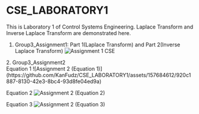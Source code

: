 # CSE_LABORATORY1
This is Laboratory 1 of Control Systems Engineering. Laplace Transform and Inverse Laplace Transform are demonstrated here.

1. Group3_Assignment1: Part 1(Laplace Transform) and Part 2(Inverse Laplace Transform)
![Assignment 1 CSE](https://github.com/KanFudz/CSE_LABORATORY1/assets/157684612/df48e550-6be0-4243-b33a-7d8741215a36)

<p>2. Group3_Assignment2
<br>Equation 1
![Assignment 2 (Equation 1)](https://github.com/KanFudz/CSE_LABORATORY1/assets/157684612/920c1887-8130-42e3-8bc4-93d8fe04ed9a)

Equation 2
![Assignment 2 (Equation 2)](https://github.com/KanFudz/CSE_LABORATORY1/assets/157684612/12a55ea3-96b7-45f0-a4b1-689f1300bada)

Equation 3
![Assignment 2 (Equation 3)](https://github.com/KanFudz/CSE_LABORATORY1/assets/157684612/e5e05c81-3e96-4f5c-bcb0-7c5a82eae5cf)
